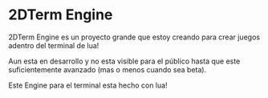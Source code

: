 # 2DTerm Engine
2DTerm Engine es un proyecto grande que estoy creando para crear juegos
adentro del terminal de lua!

Aun esta en desarrollo y no esta visible para el público hasta que este
suficientemente avanzado (mas o menos cuando sea beta).

Este Engine para el terminal esta hecho con lua!
